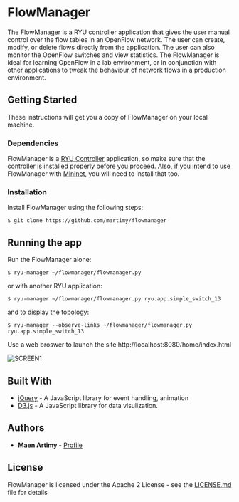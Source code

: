 # FlowManager

The FlowManager is a RYU controller application that gives the user manual control over the flow tables in an OpenFlow network. The user can create, modify, or delete flows directly from the application. The user can also monitor the OpenFlow switches and view statistics. The FlowManager is ideal for learning OpenFlow in a lab environment, or in conjunction with other applications to tweak the behaviour of network flows in a production environment. 

## Getting Started

These instructions will get you a copy of FlowManager on your local machine.

### Dependencies

FlowManager is a [RYU Controller](https://osrg.github.io/ryu/) application, so make sure that the controller is installed properly before you proceed.
Also, if you intend to use FlowManager with [Mininet](http://mininet.org/), you will need to install that too.

### Installation

Install FlowManager using the following steps:

```
$ git clone https://github.com/martimy/flowmanager
```

## Running the app

Run the FlowManager alone:
```
$ ryu-manager ~/flowmanager/flowmanager.py
```

or with another RYU application:

```
$ ryu-manager ~/flowmanager/flowmanager.py ryu.app.simple_switch_13
```

and to display the topology:

```
$ ryu-manager --observe-links ~/flowmanager/flowmanager.py ryu.app.simple_switch_13
```

Use a web broswer to launch the site http://localhost:8080/home/index.html

![SCREEN1](https://github.com/martimy/flowmanager/blob/master/img/screen1.png)

## Built With

* [jQuery](https://jquery.com/) - A JavaScript library for event handling, animation
* [D3.js](https://d3js.org/) - A JavaScript library for data visulization. 

## Authors

* **Maen Artimy** - [Profile](http://adhocnode.com)

## License

FlowManager is licensed under the Apache 2 License - see the [LICENSE.md](LICENSE.md) file for details

